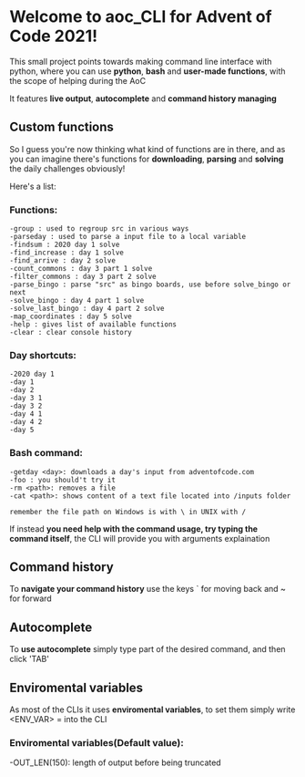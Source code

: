 # Welcome to aoc_CLI for Advent of Code 2021!
This small project points towards making command line interface
with python, where you can use **python**, **bash** and **user-made functions**, with the
scope of helping during the AoC

It features **live output**, **autocomplete** and **command history managing**

## Custom functions

So I guess you're now thinking what kind of functions are in there, and as you
can imagine there's functions for **downloading**, **parsing** and **solving** the daily
challenges obviously!

Here's a list:

   ### Functions:
    -group : used to regroup src in various ways
    -parseday : used to parse a input file to a local variable
    -findsum : 2020 day 1 solve
    -find_increase : day 1 solve 
    -find_arrive : day 2 solve
    -count_commons : day 3 part 1 solve
    -filter_commons : day 3 part 2 solve
    -parse_bingo : parse "src" as bingo boards, use before solve_bingo or next
    -solve_bingo : day 4 part 1 solve
    -solve_last_bingo : day 4 part 2 solve
    -map_coordinates : day 5 solve
    -help : gives list of available functions
    -clear : clear console history

   ### Day shortcuts:
    -2020 day 1 
    -day 1
    -day 2
    -day 3 1
    -day 3 2
    -day 4 1
    -day 4 2
    -day 5

   ### Bash command:
    -getday <day>: downloads a day's input from adventofcode.com
    -foo : you should't try it
    -rm <path>: removes a file
    -cat <path>: shows content of a text file located into /inputs folder
    
    remember the file path on Windows is with \ in UNIX with /

If instead **you need help with the command usage, try typing the command itself**, the
CLI will provide you with arguments explaination

## Command history
To **navigate your command history** use the keys \` for moving back and ~ for forward

## Autocomplete
To **use autocomplete** simply type part of the desired command, and then click 'TAB'

## Enviromental variables
As most of the CLIs it uses **enviromental variables**, to set them simply write
<ENV_VAR> = <new value> into the CLI
### Enviromental variables(Default value):
 -OUT_LEN(150): length of output before being truncated

